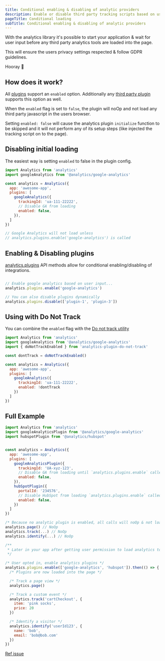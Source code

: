 ```yaml
---
title: Conditional enabling & disabling of analytic providers
description: Enable or disable third party tracking scripts based on user feedback
pageTitle: Conditional loading
subTitle: Conditional enabling & disabling of analytic providers
---
```


With the analytics library it's possible to start your application & wait for user input before any third party analytics tools are loaded into the page.

This will ensure the users privacy settings respected & follow GDPR guidelines.

Hooray 🎉

## How does it work?

All [plugins](https://getanalytics.io/plugins/) support an `enabled` option. Additionally any [third party plugin](https://getanalytics.io/plugins/writing-plugins/) supports this option as well.

When the `enabled` flag is set to `false`, the plugin will noOp and not load any third party javascript in the users browser.

Setting `enabled: false` will cause the analytics plugin `initialize` function to be skipped and it will not perform any of its setup steps (like injected the tracking script on to the page).

## Disabling initial loading

The easiest way is setting `enabled` to false in the plugin config.

```js
import Analytics from 'analytics'
import googleAnalytics from '@analytics/google-analytics'

const analytics = Analytics({
  app: 'awesome-app',
  plugins: [
    googleAnalytics({
      trackingId: 'ua-111-22222',
      // Disable GA from loading 
      enabled: false,
    }),
  ]
})

// Google Analytics will not load unless
// analytics.plugins.enable('google-analytics') is called
```

## Enabling & Disabling plugins

[analytics.plugins](https://getanalytics.io/api/#analyticsplugins) API methods allow for conditional enabling/disabling of integrations.

```js

// Enable google analytics based on user input...
analytics.plugins.enable('google-analytics')

// You can also disable plugins dynamically
analytics.plugins.disable(['plugin-1', 'plugin-3'])
```

## Using with Do Not Track

You can combine the `enabled` flag with the [Do not track utility](https://getanalytics.io/plugins/do-not-track/)

```js
import Analytics from 'analytics'
import googleAnalytics from '@analytics/google-analytics'
import { doNotTrackEnabled } from 'analytics-plugin-do-not-track'

const dontTrack = doNotTrackEnabled()

const analytics = Analytics({
  app: 'awesome-app',
  plugins: [
    googleAnalytics({
      trackingId: 'ua-111-22222',
      enabled: !dontTrack
    })
  ]
})
```

## Full Example

```js
import Analytics from 'analytics'
import googleAnalyticsPlugin from '@analytics/google-analytics'
import hubspotPlugin from '@analytics/hubspot'


const analytics = Analytics({
  app: 'awesome-app',
  plugins: [
    googleAnalyticsPlugin({
      trackingId: 'UA-xyz-123',
      // Disable GA from loading until `analytics.plugins.enable` called 
      enabled: false,
    }),
    hubSpotPlugin({
      portalId: '234576',
      // Disable HubSpot from loading `analytics.plugins.enable` called
      enabled: false,
    })
  ]
})

/* Because no analytic plugin is enabled, all calls will noOp & not load any third party JS */
analytics.page() // NoOp
analytics.track(...) // NoOp
analytics.identify(...) // NoOp

/**
 * Later in your app after getting user permission to load analytics tools...
 */

/* User opted in, enable analytics plugins */
analytics.plugins.enable(['google-analytics', 'hubspot']).then(() => {
  /* Plugins are now loaded into the page */

  /* Track a page view */
  analytics.page()

  /* Track a custom event */
  analytics.track('cartCheckout', {
    item: 'pink socks',
    price: 20
  })

  /* Identify a visitor */
  analytics.identify('userId123', {
    name: 'bob',
    email: 'bob@bob.com'
  })
})
```

[Ref issue](https://github.com/DavidWells/analytics/issues/128)